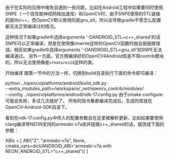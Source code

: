 

<!--
 * @version:
 * @Author:  StevenJokess https://github.com/StevenJokess
 * @Date: 2020-12-09 00:29:22
 * @LastEditors:  StevenJokess https://github.com/StevenJokess
 * @LastEditTime: 2020-12-09 00:33:57
 * @Description:
 * @TODO::
 * @Reference:如何从源码编译OpenCV4Android库 - 稚晖的文章 - 知乎
https://zhuanlan.zhihu.com/p/83226948
-->

由于在实际的应用中难免会遇到一些问题，比如在Android工程中如果要同时使用SNPE（一个高性能神经网络加速库）和OpenCV时，由于SNPE使用的STL链接的是libc++，而OpenCV默认使用的是gnu_stl，所以会导致gradle不管怎么配置都无法正常编译过的情况。

这种情况下如果gradle中选择arguments '-DANDROID_STL=c++_shared'的话SNPE可以正常编译，但是在使用像imwrite这样的OpenCV函数时就会报链接错误。相反如果gradle中选择arguments '-DANDROID_STL=gnu_stl'则SNPE无法编译通过。
另外一方面，官方预编译好的OpenCV4Android库是不带contrib模块的，所以无法使用像是`xfeatures2d`这样的类。

开始编译
跟第一节中的方法一样，切换到build目录执行下面的命令即可编译：

python ../opencv/platforms/android/build_sdk.py \
--extra_modules_path=/workspace/_net/opencv_contrib/modules/ \
--config ../opencv/platforms/android/ndk-17.config.py
由于cmake configure可能会失败，多试几次就好了。
所有的指令集都编译完成后，生成的库就在OpenCV-Android-SDK目录下。



看到在ndk-17.config.py中传入的配置参数会在这里被解析更新，比如如果要使用clang编译带NEON支持的armeabi-v7a库并链接c++_shared的话，就改成下面的参数：

ABIs = [
    ABI("2", "armeabi-v7a", None, cmake_vars=dict(ANDROID_ABI='armeabi-v7a with NEON',ANDROID_STL="c++_shared"))
]
